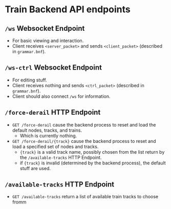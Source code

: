 # Train Backend API endpoints

## `/ws` Websocket Endpoint

- For basic viewing and interaction.
- Client receives `<server_packet>` and sends `<client_packet>` (described in `grammar.bnf`).

## `/ws-ctrl` Websocket Endpoint

- For editing stuff.
- Client receives nothing and sends `<ctrl_packet>` (described in `grammar.bnf`).
- Client should also connect `/ws` for information.

## `/force-derail` HTTP Endpoint

- `GET /force-derail` cause the backend process to reset and load the default nodes, tracks, and trains.
  - Which is currently nothing.
- `GET /force-derail/{track}` cause the backend process to reset and load a specified set of nodes and tracks.
  - `{track}` is a valid track name, possibly chosen from the list return by the `/available-tracks` HTTP Endpoint.
  - if `{track}` is invalid (determined by the backend process), the default stuff are used.

## `/available-tracks` HTTP Endpoint

- `GET /available-tracks` return a list of available train tracks to choose fromm
